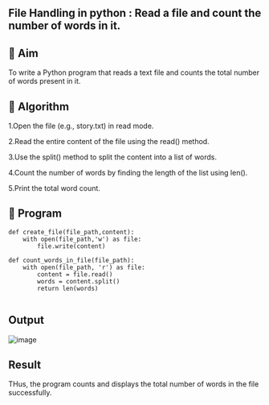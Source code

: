 ## File Handling in python : Read a file and count the number of words in it.
## 🎯 Aim
To write a Python program that reads a text file and counts the total number of words present in it.

## 🧠 Algorithm

1.Open the file (e.g., story.txt) in read mode.

2.Read the entire content of the file using the read() method.

3.Use the split() method to split the content into a list of words.

4.Count the number of words by finding the length of the list using len().

5.Print the total word count.

## 🧾 Program
```
def create_file(file_path,content):
    with open(file_path,'w') as file:
        file.write(content)
        
def count_words_in_file(file_path):
    with open(file_path, 'r') as file:
        content = file.read()
        words = content.split()
        return len(words)
 
```

## Output

![image](https://github.com/user-attachments/assets/65eb0dc8-3360-4d66-a7f7-59b30603769c)

## Result
THus, the program counts and displays the total number of words in the file successfully.


